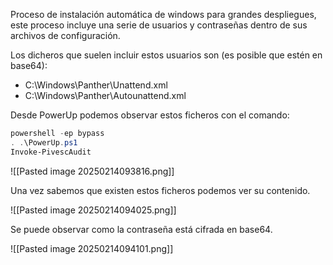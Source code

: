 
Proceso de instalación automática de windows para grandes despliegues, este proceso incluye una serie de usuarios y contraseñas dentro de sus archivos de configuración.

Los dicheros que suelen incluir estos usuarios son (es posible que estén en base64):

- C:\Windows\Panther\Unattend.xml
- C:\Windows\Panther\Autounattend.xml

Desde PowerUp podemos observar estos ficheros con el comando:

```powershell
powershell -ep bypass
. .\PowerUp.ps1
Invoke-PivescAudit
```

![[Pasted image 20250214093816.png]]

Una vez sabemos que existen estos ficheros podemos ver su contenido.

![[Pasted image 20250214094025.png]]

Se puede observar como la contraseña está cifrada en base64.

![[Pasted image 20250214094101.png]]
